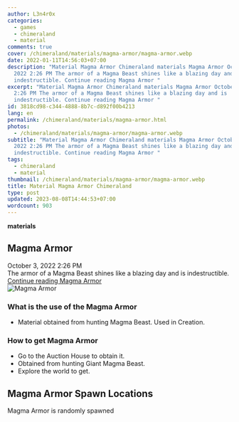 ```yaml
---
author: L3n4r0x
categories:
  - games
  - chimeraland
  - material
comments: true
cover: /chimeraland/materials/magma-armor/magma-armor.webp
date: 2022-01-11T14:56:03+07:00
description: "Material Magma Armor Chimeraland materials Magma Armor October 3,
  2022 2:26 PM The armor of a Magma Beast shines like a blazing day and is
  indestructible. Continue reading Magma Armor "
excerpt: "Material Magma Armor Chimeraland materials Magma Armor October 3, 2022
  2:26 PM The armor of a Magma Beast shines like a blazing day and is
  indestructible. Continue reading Magma Armor "
id: 3818cd98-c344-4888-8b7c-d892f00b4213
lang: en
permalink: /chimeraland/materials/magma-armor.html
photos:
  - /chimeraland/materials/magma-armor/magma-armor.webp
subtitle: "Material Magma Armor Chimeraland materials Magma Armor October 3,
  2022 2:26 PM The armor of a Magma Beast shines like a blazing day and is
  indestructible. Continue reading Magma Armor "
tags:
  - chimeraland
  - material
thumbnail: /chimeraland/materials/magma-armor/magma-armor.webp
title: Material Magma Armor Chimeraland
type: post
updated: 2023-08-08T14:44:53+07:00
wordcount: 903
---
```


<link
  rel="stylesheet"
  href="https://rawcdn.githack.com/dimaslanjaka/Web-Manajemen/870a349/css/bootstrap-5-3-0-alpha3-wrapper.css"
/>
<section id="bootstrap-wrapper">
  <div data-bs-theme="dark">
    <div
      class="row g-0 border rounded overflow-hidden flex-md-row mb-4 shadow-sm position-relative bg-dark text-light"
    >
      <div class="col p-4 d-flex flex-column position-static">
        <strong class="d-inline-block mb-2 text-success">materials</strong>
        <h2 class="mb-0">Magma Armor</h2>
        <div class="mb-1 text-muted">October 3, 2022 2:26 PM</div>
        <div class="mb-2 border p-1">
          The armor of a Magma Beast shines like a blazing day and is
          indestructible.
        </div>
        <a
          href="/chimeraland/materials/magma-armor.html"
          class="stretched-link d-none text-primary"
          >Continue reading Magma Armor</a
        >
      </div>
      <div class="col-auto d-none d-md-block d-lg-block">
        <img
          src="https://www.webmanajemen.com/chimeraland/materials/magma-armor/magma-armor.webp"
          alt="Magma Armor"
        />
      </div>
    </div>
    <div class="row">
      <div class="col-lg-6 col-12 mb-2">
        <div class="card">
          <div class="card-body">
            <h3 class="card-title">What is the use of the Magma Armor</h3>
            <div class="card-text">
              <ul>
                <li>
                  Material obtained from hunting Magma Beast. Used in Creation.
                </li>
              </ul>
            </div>
          </div>
        </div>
      </div>
      <div class="col-lg-6 col-12 mb-2">
        <div class="card">
          <div class="card-body">
            <h3 class="card-title">How to get Magma Armor</h3>
            <div class="card-text">
              <ul>
                <li>Go to the Auction House to obtain it.</li>
                <li>Obtained from hunting Giant Magma Beast.</li>
                <li>Explore the world to get.</li>
              </ul>
            </div>
          </div>
        </div>
      </div>
      <div class="col-12 mb-2">
        <h2>Magma Armor Spawn Locations</h2>
        <p>Magma Armor is randomly spawned</p>
      </div>
    </div>
  </div>
</section>